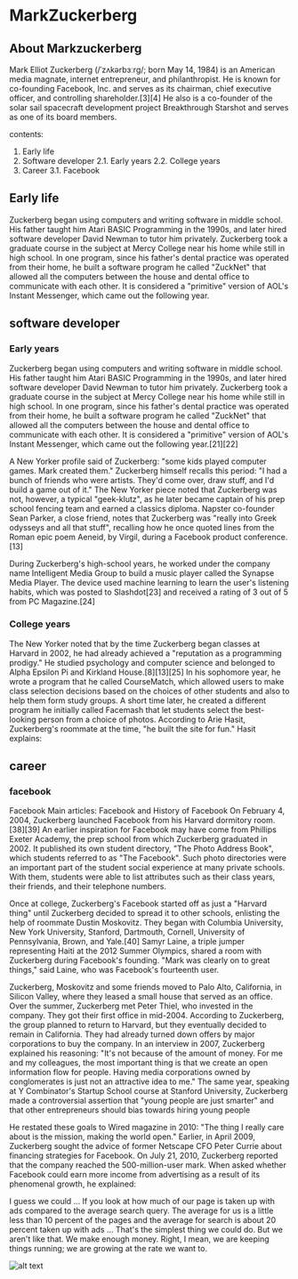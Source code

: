 # MarkZuckerberg
## About Markzuckerberg
Mark Elliot Zuckerberg (/ˈzʌkərbɜːrɡ/; born May 14, 1984) is an American media magnate, internet entrepreneur, and philanthropist. He is known for co-founding Facebook, Inc. and serves as its chairman, chief executive officer, and controlling shareholder.[3][4] He also is a co-founder of the solar sail spacecraft development project Breakthrough Starshot and serves as one of its board members.

contents:

1. 	Early life
2.	Software developer
  2.1.	Early years
  2.2.	College years
3.	Career
  3.1.	Facebook
  
## Early life
Zuckerberg began using computers and writing software in middle school. His father taught him Atari BASIC Programming in the 1990s, and later hired software developer David Newman to tutor him privately. Zuckerberg took a graduate course in the subject at Mercy College near his home while still in high school. In one program, since his father's dental practice was operated from their home, he built a software program he called "ZuckNet" that allowed all the computers between the house and dental office to communicate with each other. It is considered a "primitive" version of AOL's Instant Messenger, which came out the following year.

## software developer
### Early years
Zuckerberg began using computers and writing software in middle school. His father taught him Atari BASIC Programming in the 1990s, and later hired software developer David Newman to tutor him privately. Zuckerberg took a graduate course in the subject at Mercy College near his home while still in high school. In one program, since his father's dental practice was operated from their home, he built a software program he called "ZuckNet" that allowed all the computers between the house and dental office to communicate with each other. It is considered a "primitive" version of AOL's Instant Messenger, which came out the following year.[21][22]

A New Yorker profile said of Zuckerberg: "some kids played computer games. Mark created them." Zuckerberg himself recalls this period: "I had a bunch of friends who were artists. They'd come over, draw stuff, and I'd build a game out of it." The New Yorker piece noted that Zuckerberg was not, however, a typical "geek-klutz", as he later became captain of his prep school fencing team and earned a classics diploma. Napster co-founder Sean Parker, a close friend, notes that Zuckerberg was "really into Greek odysseys and all that stuff", recalling how he once quoted lines from the Roman epic poem Aeneid, by Virgil, during a Facebook product conference.[13]

During Zuckerberg's high-school years, he worked under the company name Intelligent Media Group to build a music player called the Synapse Media Player. The device used machine learning to learn the user's listening habits, which was posted to Slashdot[23] and received a rating of 3 out of 5 from PC Magazine.[24]

### College years
The New Yorker noted that by the time Zuckerberg began classes at Harvard in 2002, he had already achieved a "reputation as a programming prodigy." He studied psychology and computer science and belonged to Alpha Epsilon Pi and Kirkland House.[8][13][25] In his sophomore year, he wrote a program that he called CourseMatch, which allowed users to make class selection decisions based on the choices of other students and also to help them form study groups. A short time later, he created a different program he initially called Facemash that let students select the best-looking person from a choice of photos. According to Arie Hasit, Zuckerberg's roommate at the time, "he built the site for fun." Hasit explains:

## career
### facebook
Facebook
Main articles: Facebook and History of Facebook
On February 4, 2004, Zuckerberg launched Facebook from his Harvard dormitory room.[38][39] An earlier inspiration for Facebook may have come from Phillips Exeter Academy, the prep school from which Zuckerberg graduated in 2002. It published its own student directory, "The Photo Address Book", which students referred to as "The Facebook". Such photo directories were an important part of the student social experience at many private schools. With them, students were able to list attributes such as their class years, their friends, and their telephone numbers.

Once at college, Zuckerberg's Facebook started off as just a "Harvard thing" until Zuckerberg decided to spread it to other schools, enlisting the help of roommate Dustin Moskovitz. They began with Columbia University, New York University, Stanford, Dartmouth, Cornell, University of Pennsylvania, Brown, and Yale.[40] Samyr Laine, a triple jumper representing Haiti at the 2012 Summer Olympics, shared a room with Zuckerberg during Facebook's founding. "Mark was clearly on to great things," said Laine, who was Facebook's fourteenth user.

Zuckerberg, Moskovitz and some friends moved to Palo Alto, California, in Silicon Valley, where they leased a small house that served as an office. Over the summer, Zuckerberg met Peter Thiel, who invested in the company. They got their first office in mid-2004. According to Zuckerberg, the group planned to return to Harvard, but they eventually decided to remain in California. They had already turned down offers by major corporations to buy the company. In an interview in 2007, Zuckerberg explained his reasoning: "It's not because of the amount of money. For me and my colleagues, the most important thing is that we create an open information flow for people. Having media corporations owned by conglomerates is just not an attractive idea to me." The same year, speaking at Y Combinator's Startup School course at Stanford University, Zuckerberg made a controversial assertion that "young people are just smarter" and that other entrepreneurs should bias towards hiring young people

He restated these goals to Wired magazine in 2010: "The thing I really care about is the mission, making the world open." Earlier, in April 2009, Zuckerberg sought the advice of former Netscape CFO Peter Currie about financing strategies for Facebook. On July 21, 2010, Zuckerberg reported that the company reached the 500-million-user mark. When asked whether Facebook could earn more income from advertising as a result of its phenomenal growth, he explained:

I guess we could ... If you look at how much of our page is taken up with ads compared to the average search query. The average for us is a little less than 10 percent of the pages and the average for search is about 20 percent taken up with ads ... That's the simplest thing we could do. But we aren't like that. We make enough money. Right, I mean, we are keeping things running; we are growing at the rate we want to.

![alt text](https://picsum.photos/200/200)










